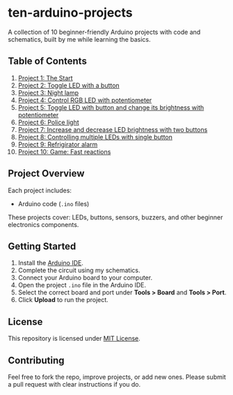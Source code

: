 # ten-arduino-projects
A collection of 10 beginner-friendly Arduino projects with code and schematics, built by me while learning the basics.

## Table of Contents
1. [Project 1: The Start](https://www.tinkercad.com/things/79viNfgYpyG-toggle-led-with-button)
2. [Project 2: Toggle LED with a button](https://www.tinkercad.com/things/79viNfgYpyG-toggle-led-with-button)
3. [Project 3: Night lamp](https://www.tinkercad.com/things/6BslVWHX9nG-blink-led-with-photoresistor)
4. [Project 4: Control RGB LED with potentiometer](https://www.tinkercad.com/things/gH2PkpvD1QD-control-rgb-led-with-potentiometer)
5. [Project 5: Toggle LED with button and change its brightness with potentiometer](https://www.tinkercad.com/things/9uND2DrODjI-toggle-led-with-button-and-control-brightness-with-potentiometer)
6. [Project 6: Police light](https://www.tinkercad.com/things/iLzt2KiToaA-police-light)
7. [Project 7: Increase and decrease LED brightness with two buttons](https://www.tinkercad.com/things/0LaAkdbXexd-increase-and-decrease-led-brightness-with-two-buttons)
8. [Project 8: Controlling multiple LEDs with single button](https://www.tinkercad.com/things/7lIqnoiXNGO-blink-different-leds-with-one-button)
9. [Project 9: Refrigirator alarm](https://www.tinkercad.com/things/bQE73cuySe8-refrigerator-alarm)
10. [Project 10: Game: Fast reactions](https://www.tinkercad.com/things/hVzd8jU3Kko-game-fast-reactions)

## Project Overview

Each project includes:

- Arduino code (`.ino` files) 

These projects cover: LEDs, buttons, sensors, buzzers, and other beginner electronics components.

## Getting Started

1. Install the [Arduino IDE](https://www.arduino.cc/en/software).
2. Complete the circuit using my schematics. 
3. Connect your Arduino board to your computer.  
4. Open the project `.ino` file in the Arduino IDE.  
5. Select the correct board and port under **Tools > Board** and **Tools > Port**.  
6. Click **Upload** to run the project.  

## License

This repository is licensed under [MIT License](LICENSE).  

## Contributing

Feel free to fork the repo, improve projects, or add new ones. Please submit a pull request with clear instructions if you do.
